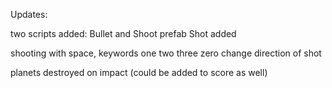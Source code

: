 Updates:

two scripts added: Bullet and Shoot
prefab Shot added

shooting with space, keywords one two three zero change direction of shot

planets destroyed on impact (could be added to score as well)